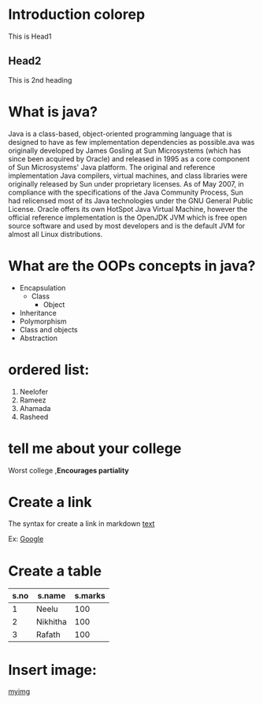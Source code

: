 # Introduction colorep
This is Head1

## Head2
This is 2nd heading

# What is java?
Java is a class-based, object-oriented programming language that is designed to have as few implementation dependencies as possible.ava was originally developed by James Gosling at Sun Microsystems (which has since been acquired by Oracle) and released in 1995 as a core component of Sun Microsystems' Java platform. The original and reference implementation Java compilers, virtual machines, and class libraries were originally released by Sun under proprietary licenses. As of May 2007, in compliance with the specifications of the Java Community Process, Sun had relicensed most of its Java technologies under the GNU General Public License. Oracle offers its own HotSpot Java Virtual Machine, however the official reference implementation is the OpenJDK JVM which is free open source software and used by most developers and is the default JVM for almost all Linux distributions.

# What are the OOPs concepts in java?
* Encapsulation 
  * Class
    * Object
* Inheritance
* Polymorphism
* Class and objects
* Abstraction

# ordered list:
1. Neelofer
2. Rameez
3. Ahamada
4. Rasheed

# tell me about your college
Worst college ,**Encourages partiality** 

# Create a link
The syntax for create a link in markdown [text](url)

Ex: [Google](https://www.google.com)

# Create a table
s.no|s.name|s.marks
----|------|---------
1|Neelu|100
2|Nikhitha|100
3|Rafath|100

# Insert image:
[myimg](The-Vampire-Diaries-Paul-Wesley-Stefan.jpg)
